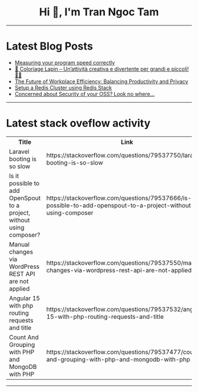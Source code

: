 <h1 align="center">Hi 👋, I'm Tran Ngoc Tam</h1>

---

# Latest Blog Posts 
<!-- BLOG-POST-LIST:START -->
- [Measuring your program speed correctly](https://dev.to/absterdabster/measuring-your-program-speed-correctly-4a52)
- [🐰 Coloriage Lapin – Un’attività creativa e divertente per grandi e piccoli! 🎨✨](https://dev.to/laurencefocke/coloriage-lapin-unattivita-creativa-e-divertente-per-grandi-e-piccoli-101c)
- [The Future of Workplace Efficiency: Balancing Productivity and Privacy](https://dev.to/remotly/the-future-of-workplace-efficiency-balancing-productivity-and-privacy-4fhc)
- [Setup a Redis Cluster using Redis Stack](https://dev.to/hedgehog/setup-a-redis-cluster-using-redis-stack-4jdl)
- [Concerned about Security of your OSS? Look no where...](https://dev.to/sudhanshu_dasgupta/concerned-about-security-of-your-oss-look-no-where-f54)
<!-- BLOG-POST-LIST:END -->

---

# Latest stack oveflow activity
<table>
  <tr><th>Title</th><th>Link</th></tr>
  <!-- STACKOVERFLOW:START --><tr><td>Laravel booting is so slow</td><td>https://stackoverflow.com/questions/79537750/laravel-booting-is-so-slow</td></tr><tr><td>Is it possible to add OpenSpout to a project, without using composer?</td><td>https://stackoverflow.com/questions/79537666/is-it-possible-to-add-openspout-to-a-project-without-using-composer</td></tr><tr><td>Manual changes via WordPress REST API are not applied</td><td>https://stackoverflow.com/questions/79537550/manual-changes-via-wordpress-rest-api-are-not-applied</td></tr><tr><td>Angular 15 with php routing requests and title</td><td>https://stackoverflow.com/questions/79537532/angular-15-with-php-routing-requests-and-title</td></tr><tr><td>Count And Grouping with PHP and MongoDB with PHP</td><td>https://stackoverflow.com/questions/79537477/count-and-grouping-with-php-and-mongodb-with-php</td></tr><!-- STACKOVERFLOW:END -->
</table>

---


